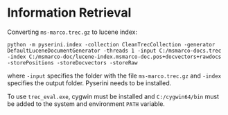 # Information Retrieval


Converting ```ms-marco.trec.gz``` to lucene index:
```
python -m pyserini.index -collection CleanTrecCollection -generator DefaultLuceneDocumentGenerator -threads 1 -input C:/msmarco-docs.trec -index C:/msmarco-doc/lucene-index.msmarco-doc.pos+docvectors+rawdocs -storePositions -storeDocvectors -storeRaw
```

where ```-input``` specifies the folder with the file ```ms-marco.trec.gz``` and ```-index``` specifies the output folder. Pyserini needs to be installed.


To use ```trec_eval.exe```, cygwin must be installed and ```C:/cygwin64/bin``` must be added to the system and environment ```PATH``` variable.

